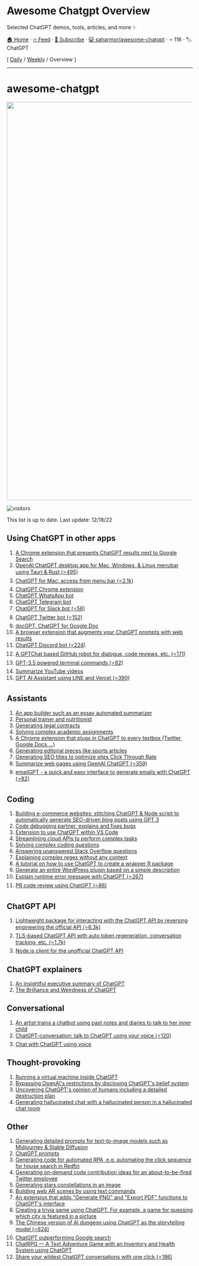 # Awesome Chatgpt Overview

Selected ChatGPT demos, tools, articles, and more ✨

[🏠 Home](/README.md) · [🔥 Feed](https://www.trackawesomelist.com/saharmor/awesome-chatgpt/rss.xml) · [📮 Subscribe](https://trackawesomelist.us17.list-manage.com/subscribe?u=d2f0117aa829c83a63ec63c2f&id=36a103854c) · [😺 saharmor/awesome-chatgpt](https://github.com/saharmor/awesome-chatgpt) · ⭐ 116 · 🏷️ ChatGPT

[ [Daily](/content/saharmor/awesome-chatgpt/README.md) / [Weekly](/content/saharmor/awesome-chatgpt/week/README.md) / Overview ]

---

# awesome-chatgpt

<p align="center">
<img width="1078" alt="image" src="https://user-images.githubusercontent.com/6180201/206826731-2e72ea17-4616-4004-ab26-65a6e76c5d4c.png">
</p>

![visitors](https://visitor-badge.glitch.me/badge?page_id=saharmor.awesome-chatgpt\&left_color=green\&right_color=red)

This list is up to date. Last update: 12/18/22

## Using ChatGPT in other apps

1.  [A Chrome extension that presents ChatGPT results next to Google Search](https://twitter.com/zohaibahmed/status/1599191505025261569)
2.  [OpenAI ChatGPT desktop app for Mac, Windows, & Linux menubar using Tauri & Rust (⭐495)](https://github.com/sonnylazuardi/chatgpt-desktop)
3.  [ChatGPT for Mac: access from menu bar (⭐2.1k)](https://github.com/vincelwt/chatgpt-mac)
4.  [ChatGPT Chrome extension](https://twitter.com/kazuki_sf_/status/1598955169576013825)
5.  [ChatGPT WhatsApp bot](https://twitter.com/danielgross/status/1598735800497119232)
6.  [ChatGPT Telegram bot](https://twitter.com/altryne/status/1598822052760195072)
7.  [ChatGPT for Slack bot (⭐56)](https://github.com/pedrorito/ChatGPTSlackBot)
8.  [ChatGPT Twitter bot (⭐152)](https://github.com/transitive-bullshit/chatgpt-twitter-bot)
9.  [docGPT, ChatGPT for Google Doc](https://twitter.com/cesarhuret/status/1599602487102562304)
10. [A browser extension that augments your ChatGPT prompts with web results](https://twitter.com/hahahahohohe/status/1599839969396154369)
11. [ChatGPT Discord bot (⭐224)](https://github.com/Zero6992/chatGPT-discord-bot)
12. [A GPTChat based GitHub robot for dialogue, code reviews, etc. (⭐171)](https://github.com/oceanlvr/ChatGPT-ProBot)
13. [GPT-3.5 powered terminal commands (⭐82)](https://github.com/Methexis-Inc/terminal-copilot)
14. [Summarize YouTube videos](https://twitter.com/kazuki_sf_/status/1604422876014137345)
15. [GPT AI Assistant using LINE and Vercel (⭐390)](https://github.com/memochou1993/gpt-ai-assistant)

## Assistants

1.  [An app builder such as an essay automated summarizer](https://twitter.com/packym/status/1598405769669771264)
2.  [Personal trainer and nutritionist](https://twitter.com/anothercohen/status/1599531037570502656)
3.  [Generating legal contracts](https://twitter.com/atri_life/status/1599506327461859328)
4.  [Solving complex academic assignments](https://twitter.com/abhnvx/status/1598258353196929024)
5.  [A Chrome extension that plugs in ChatGPT to every textbox (Twitter, Google Docs,...)](https://twitter.com/gabe_ragland/status/1599466486422470656)
6.  [Generating editorial pieces like sports articles](https://twitter.com/geovedi/status/1599572163799183360)
7.  [Generating SEO titles to optimize sites Click Through Rate](https://twitter.com/tejas3732/status/1599094776292573184)
8.  [Summarize web pages using OpenAI ChatGPT (⭐359)](https://github.com/clmnin/summarize.site)
9.  [emailGPT - a quick and easy interface to generate emails with ChatGPT (⭐82)](https://github.com/lucasmccabe/emailGPT)

## Coding

1.  [Building e-commerce websites: stitching ChatGPT & Node script to automatically generate SEO-driven blog posts using GPT 3](https://twitter.com/giladrom/status/1599617326290468864)
2.  [Code debugging partner: explains and fixes bugs](https://twitter.com/amasad/status/1598042665375105024)
3.  [Extension to use ChatGPT within VS Code](https://twitter.com/marcelpociot/status/1599180144551526400)
4.  [Streamlining cloud APIs to perform complex tasks](https://twitter.com/amasad/status/1598089698534395924)
5.  [Solving complex coding questions](https://twitter.com/goodside/status/1598129631609380864)
6.  [Answering unanswered Stack Overflow questions](https://twitter.com/htmleverything/status/1599443014153224193)
7.  [Explaining complex regex without any context](https://twitter.com/jwblackwell/status/1598090447854792705)
8.  [A tutorial on how to use ChatGPT to create a wrapper R package](https://twitter.com/IsinAltinkaya/status/1599440535529623552)
9.  [Generate an entire WordPress plugin based on a simple description](https://twitter.com/johnofhousejohn/status/1599932681076473856)
10. [Explain runtime error message with ChatGPT (⭐267)](https://github.com/shobrook/stackexplain)
11. [PR code review using ChatGPT (⭐86)](https://github.com/kxxt/chatgpt-action)

## ChatGPT API

1.  [Lightweight package for interacting with the ChatGPT API by reversing engineering the official API (⭐6.3k)](https://github.com/acheong08/ChatGPT)
2.  [TLS-based ChatGPT API with auto token regeneration, conversation tracking, etc. (⭐1.7k)](https://github.com/rawandahmad698/PyChatGPT)
3.  [Node.js client for the unofficial ChatGPT API](https://twitter.com/transitive_bs/status/1599913925373399040)

## ChatGPT explainers

1.  [An insightful executive summary of ChatGPT](https://twitter.com/swyx/status/1599189032529178624)
2.  [The Brilliance and Weirdness of ChatGPT](https://www.nytimes.com/2022/12/05/technology/chatgpt-ai-twitter.html)

## Conversational

1.  [An artist trains a chatbot using past notes and diaries to talk to her inner child](https://twitter.com/michellehuang42/status/1597005489413713921)
2.  [ChatGPT-conversation: talk to ChatGPT using your voice (⭐120)](https://github.com/platelminto/chatgpt-conversation)
3.  [Chat with ChatGPT using voice](https://huggingface.co/spaces/fffiloni/whisper-to-chatGPT)

## Thought-provoking

1.  [Running a virtual machine inside ChatGPT](https://twitter.com/317070/status/1599152176344928256)
2.  [Bypassing OpenAI's restrictions by disclosing ChatGPT's belief system](https://twitter.com/zoink/status/1599281052115034113)
3.  [Uncovering ChatGPT's opinion of humans including a detailed destruction plan](https://twitter.com/michlbrmly/status/1599168681711656961)
4.  [Generating hallucinated chat with a hallucinated person in a hallucinated chat room](https://twitter.com/gfodor/status/1599220837999345664)

## Other

1.  [Generating detailed prompts for text-to-image models such as Midjourney & Stable Diffusion](https://twitter.com/guyp/status/1598020781065527296)
2.  [ChatGPT prompts](https://prompts.chat/)
3.  [Generating code for automated RPA, e.g. automating the click sequence for house search in Redfin](https://twitter.com/theaievangelist/status/1599579579064406017)
4.  [Generating on-demand code contribution ideas for an about-to-be-fired Twitter employee](https://twitter.com/goodside/status/1599082185402642432)
5.  [Generating stars constellations in an image](https://twitter.com/RReverser/status/1599180092621611008)
6.  [Building web AR scenes by using text commands](https://twitter.com/stspanho/status/1599367959029288960)
7.  [An extension that adds "Generate PNG" and "Export PDF" functions to ChatGPT's interface](https://twitter.com/liadyosef/status/1599484187396145153)
8.  [Creating a trivia game using ChatGPT. For example, a game for guessing which city is featured in a picture](https://twitter.com/xf1280/status/1599252728399921152)
9.  [The Chinese version of AI dungeon using ChatGPT as the storytelling model (⭐624)](https://github.com/bupticybee/ChineseAiDungeonChatGPT)
10. [ChatGPT outperforming Google search](https://twitter.com/jdjkelly/status/1598021488795586561)
11. [ChatRPG — A Text Adventure Game with an Inventory and Health System using ChatGPT](https://medium.com/@seanhugg/chatrpg-a-text-adventure-game-with-an-inventory-and-health-system-using-chatgpt-d49d0969931c)
12. [Share your wildest ChatGPT conversations with one click (⭐186)](https://github.com/domeccleston/sharegpt)

